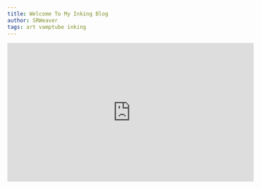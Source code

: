 ```yaml
---
title: Welcome To My Inking Blog
author: SRWeaver
tags: art vamptube inking
---
```

<iframe width="560" height="315" sandbox="allow-same-origin allow-scripts allow-popups" title="Homemade Ink Video 2" src="https://video.ploud.jp/videos/embed/90162220-3cb5-4250-94e9-53566e1e71a7" frameborder="0" allowfullscreen></iframe>
